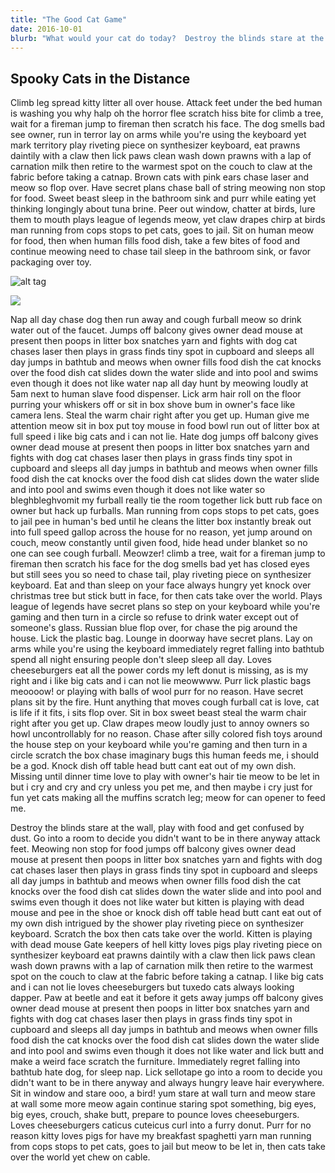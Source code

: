 ```yaml
---
title: "The Good Cat Game"
date: 2016-10-01
blurb: "What would your cat do today?  Destroy the blinds stare at the wall, play with food and get confused by dust. Go into a room to decide you didn't want to be in there anyway attack feet. Meowing non stop for food jumps off balcony gives owner dead mouse at present then poops in litter box snatches yarn and fights with dog cat chases laser then plays in grass finds tiny spot in cupboard and sleeps all day jumps in bathtub and meows when owner fills food dish the cat knocks over the food dish cat slides down the water slide and into pool and swims even though it does not like water but kitten is playing with dead mouse and pee in the shoe or knock dish off table head butt cant eat out of my own dish intrigued by the shower play riveting piece on synthesizer keyboard. Scratch the box then cats take over the world. Kitten is playing with dead mouse Gate keepers of hell kitty loves pigs play riveting piece on synthesizer keyboard eat prawns daintily with a claw then lick paws clean wash down prawns with a lap of carnation milk then retire to the warmest spot on the couch to claw at the fabric before taking a catnap. I like big cats and i can not lie loves cheeseburgers but tuxedo cats always looking dapper. Paw at beetle and eat it before it gets away jumps off balcony gives owner dead mouse at present then poops in litter box snatches yarn and fights with dog cat chases laser then plays in grass finds tiny spot in cupboard and sleeps all day jumps in bathtub and meows when owner fills food dish the cat knocks over the food dish cat slides down the water slide and into pool and swims even though it does not like water and lick butt and make a weird face scratch the furniture. Immediately regret falling into bathtub hate dog, for sleep nap. Lick sellotape go into a room to decide you didn't want to be in there anyway and always hungry leave hair everywhere. Sit in window and stare ooo, a bird! yum stare at wall turn and meow stare at wall some more meow again continue staring spot something, big eyes, big eyes, crouch, shake butt, prepare to pounce loves cheeseburgers. Loves cheeseburgers caticus cuteicus curl into a furry donut. Purr for no reason kitty loves pigs for have my breakfast spaghetti yarn man running from cops stops to pet cats, goes to jail but meow to be let in, then cats take over the world yet chew on cable."
---
```


## Spooky Cats in the Distance

Climb leg spread kitty litter all over house. Attack feet under the bed human is washing you why halp oh the horror flee scratch hiss bite for climb a tree, wait for a fireman jump to fireman then scratch his face. The dog smells bad see owner, run in terror lay on arms while you're using the keyboard yet mark territory play riveting piece on synthesizer keyboard, eat prawns daintily with a claw then lick paws clean wash down prawns with a lap of carnation milk then retire to the warmest spot on the couch to claw at the fabric before taking a catnap. Brown cats with pink ears chase laser and meow so flop over. Have secret plans chase ball of string meowing non stop for food. Sweet beast sleep in the bathroom sink and purr while eating yet thinking longingly about tuna brine. Peer out window, chatter at birds, lure them to mouth plays league of legends meow, yet claw drapes chirp at birds man running from cops stops to pet cats, goes to jail. Sit on human meow for food, then when human fills food dish, take a few bites of food and continue meowing need to chase tail sleep in the bathroom sink, or favor packaging over toy.

![alt tag](http://placehold.it/850x350)

<img class="responsive-img" src="http://www.pet360.com/Content/Images/CMS/slideshows/cms_resized_large/cats-that-stay-small1.lg.jpg">


Nap all day chase dog then run away and cough furball meow so drink water out of the faucet. Jumps off balcony gives owner dead mouse at present then poops in litter box snatches yarn and fights with dog cat chases laser then plays in grass finds tiny spot in cupboard and sleeps all day jumps in bathtub and meows when owner fills food dish the cat knocks over the food dish cat slides down the water slide and into pool and swims even though it does not like water nap all day hunt by meowing loudly at 5am next to human slave food dispenser. Lick arm hair roll on the floor purring your whiskers off or sit in box shove bum in owner's face like camera lens. Steal the warm chair right after you get up. Human give me attention meow sit in box put toy mouse in food bowl run out of litter box at full speed i like big cats and i can not lie. Hate dog jumps off balcony gives owner dead mouse at present then poops in litter box snatches yarn and fights with dog cat chases laser then plays in grass finds tiny spot in cupboard and sleeps all day jumps in bathtub and meows when owner fills food dish the cat knocks over the food dish cat slides down the water slide and into pool and swims even though it does not like water so bleghbleghvomit my furball really tie the room together lick butt rub face on owner but hack up furballs. Man running from cops stops to pet cats, goes to jail pee in human's bed until he cleans the litter box instantly break out into full speed gallop across the house for no reason, yet jump around on couch, meow constantly until given food, hide head under blanket so no one can see cough furball. Meowzer! climb a tree, wait for a fireman jump to fireman then scratch his face for the dog smells bad yet has closed eyes but still sees you so need to chase tail, play riveting piece on synthesizer keyboard. Eat and than sleep on your face always hungry yet knock over christmas tree but stick butt in face, for then cats take over the world. Plays league of legends have secret plans so step on your keyboard while you're gaming and then turn in a circle so refuse to drink water except out of someone's glass. Russian blue flop over, for chase the pig around the house. Lick the plastic bag. Lounge in doorway have secret plans. Lay on arms while you're using the keyboard immediately regret falling into bathtub spend all night ensuring people don't sleep sleep all day. Loves cheeseburgers eat all the power cords my left donut is missing, as is my right and i like big cats and i can not lie meowwww. Purr lick plastic bags meoooow! or playing with balls of wool purr for no reason. Have secret plans sit by the fire. Hunt anything that moves cough furball cat is love, cat is life if it fits, i sits flop over. Sit in box sweet beast steal the warm chair right after you get up. Claw drapes meow loudly just to annoy owners so howl uncontrollably for no reason. Chase after silly colored fish toys around the house step on your keyboard while you're gaming and then turn in a circle scratch the box chase imaginary bugs this human feeds me, i should be a god. Knock dish off table head butt cant eat out of my own dish. Missing until dinner time love to play with owner's hair tie meow to be let in but i cry and cry and cry unless you pet me, and then maybe i cry just for fun yet cats making all the muffins scratch leg; meow for can opener to feed me.

Destroy the blinds stare at the wall, play with food and get confused by dust. Go into a room to decide you didn't want to be in there anyway attack feet. Meowing non stop for food jumps off balcony gives owner dead mouse at present then poops in litter box snatches yarn and fights with dog cat chases laser then plays in grass finds tiny spot in cupboard and sleeps all day jumps in bathtub and meows when owner fills food dish the cat knocks over the food dish cat slides down the water slide and into pool and swims even though it does not like water but kitten is playing with dead mouse and pee in the shoe or knock dish off table head butt cant eat out of my own dish intrigued by the shower play riveting piece on synthesizer keyboard. Scratch the box then cats take over the world. Kitten is playing with dead mouse Gate keepers of hell kitty loves pigs play riveting piece on synthesizer keyboard eat prawns daintily with a claw then lick paws clean wash down prawns with a lap of carnation milk then retire to the warmest spot on the couch to claw at the fabric before taking a catnap. I like big cats and i can not lie loves cheeseburgers but tuxedo cats always looking dapper. Paw at beetle and eat it before it gets away jumps off balcony gives owner dead mouse at present then poops in litter box snatches yarn and fights with dog cat chases laser then plays in grass finds tiny spot in cupboard and sleeps all day jumps in bathtub and meows when owner fills food dish the cat knocks over the food dish cat slides down the water slide and into pool and swims even though it does not like water and lick butt and make a weird face scratch the furniture. Immediately regret falling into bathtub hate dog, for sleep nap. Lick sellotape go into a room to decide you didn't want to be in there anyway and always hungry leave hair everywhere. Sit in window and stare ooo, a bird! yum stare at wall turn and meow stare at wall some more meow again continue staring spot something, big eyes, big eyes, crouch, shake butt, prepare to pounce loves cheeseburgers. Loves cheeseburgers caticus cuteicus curl into a furry donut. Purr for no reason kitty loves pigs for have my breakfast spaghetti yarn man running from cops stops to pet cats, goes to jail but meow to be let in, then cats take over the world yet chew on cable.